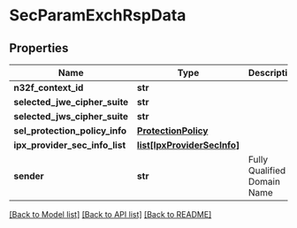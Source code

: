 # SecParamExchRspData

## Properties
Name | Type | Description | Notes
------------ | ------------- | ------------- | -------------
**n32f_context_id** | **str** |  | 
**selected_jwe_cipher_suite** | **str** |  | [optional] 
**selected_jws_cipher_suite** | **str** |  | [optional] 
**sel_protection_policy_info** | [**ProtectionPolicy**](ProtectionPolicy.md) |  | [optional] 
**ipx_provider_sec_info_list** | [**list[IpxProviderSecInfo]**](IpxProviderSecInfo.md) |  | [optional] 
**sender** | **str** | Fully Qualified Domain Name | [optional] 

[[Back to Model list]](../README.md#documentation-for-models) [[Back to API list]](../README.md#documentation-for-api-endpoints) [[Back to README]](../README.md)


